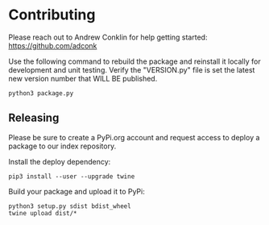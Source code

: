 # Contributing

Please reach out to Andrew Conklin for help getting started: https://github.com/adconk

Use the following command to rebuild the package and reinstall it locally for development and unit testing.  Verify the "VERSION.py" file is set the latest new version number that WILL BE published.  
```
python3 package.py
```

## Releasing

Please be sure to create a PyPi.org account and request access to deploy a package to our index repository.

Install the deploy dependency:
```
pip3 install --user --upgrade twine
```

Build your package and upload it to PyPi:
```
python3 setup.py sdist bdist_wheel
twine upload dist/*
```

